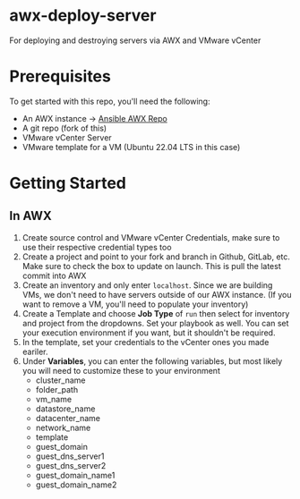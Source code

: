 # awx-deploy-server
For deploying and destroying servers via AWX and VMware vCenter

# Prerequisites 
To get started with this repo, you'll need the following:
 - An AWX instance -> [Ansible AWX Repo](https://github.com/ansible/awx)
 - A git repo (fork of this)
 - VMware vCenter Server 
 - VMware template for a VM (Ubuntu 22.04 LTS in this case)

# Getting Started
## In AWX
1) Create source control and VMware vCenter Credentials, make sure to use their respective credential types too
2) Create a project and point to your fork and branch in Github, GitLab, etc. Make sure to check the box to update on launch. This is pull the latest commit into AWX
3) Create an inventory and only enter `localhost`. Since we are building VMs, we don't need to have servers outside of our AWX instance. (If you want to remove a VM, you'll need to populate your inventory)
4) Create a Template and choose **Job Type** of `run` then select for inventory and project from the dropdowns. Set your playbook as well. You can set your execution environment if you want, but it shouldn't be required. 
5) In the template, set your credentials to the vCenter ones you made eariler.
6) Under **Variables**, you can enter the following variables, but most likely you will need to customize these to your environment
    - cluster_name
    - folder_path
    - vm_name
    - datastore_name
    - datacenter_name
    - network_name
    - template
    - guest_domain
    - guest_dns_server1
    - guest_dns_server2
    - guest_domain_name1
    - guest_domain_name2